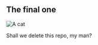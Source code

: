 ## The final one

![A cat](http://best-hd-wallpapers.com/images/cats-hd-photo-wallpapers-5732_thumb.jpeg)

Shall we delete this repo, my man?
